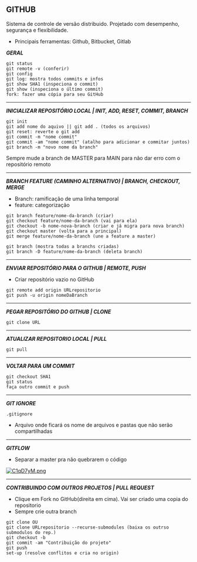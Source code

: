 ## GITHUB

Sistema de controle de versão distribuido. Projetado com desempenho, segurança e flexibilidade.

- Principais ferramentas: Github, Bitbucket, Gitlab

***GERAL***
```
git status
git remote -v (conferir)
git config
git log: mostra todos commits e infos
git show SHA1 (inspeciona o commit)
git show (inspeciona o último commit)
fork: fazer uma cópia para seu GitHub
```

---
***INICIALIZAR REPOSITÓRIO LOCAL | INIT, ADD, RESET, COMMIT, BRANCH***
```
git init
git add nome do aquivo || git add . (todos os arquivos)
git reset: reverte o git add
git commit -m "nome commit"
git commit -am "nome commit" (atalho para adicionar e commitar juntos)
git branch -m "novo nome da branch"
```
Sempre mude a branch de MASTER para MAIN para não dar erro com o repositório remoto

---
***BRANCH FEATURE (CAMINHO ALTERNATIVO) | BRANCH, CHECKOUT, MERGE***

- Branch: ramificação de uma linha temporal
- feature: categorização
```
git branch feature/nome-da-branch (criar)
git checkout feature/nome-da-branch (vai para ela)
git checkout -b nome-nova-branch (criar e já migra para nova branch)
git checkout master (volta para a principal)
git merge feature/nome-da-branch (une a feature a master)

git branch (mostra todas a branchs criadas)
git branch -D feature/nome-da-branch (deleta branch)
```

---
***ENVIAR REPOSITÓRIO PARA O GITHUB | REMOTE, PUSH***

- Criar repositório vazio no GitHub
```
git remote add origin URLrepositorio
git push -u origin nomeDaBranch
```

---
***PEGAR REPOSITÓRIO DO GITHUB | CLONE***
```
git clone URL
```

---
***ATUALIZAR REPOSITORIO LOCAL | PULL***
```
git pull 
```

---
***VOLTAR PARA UM COMMIT***
```
git checkout SHA1 
git status
faça outro commit e push
```

---
***GIT IGNORE***
```
.gitignore 
```
- Arquivo onde ficará os nome de arquivos e pastas que não serão compartilhadas


---
***GITFLOW***

- Separar a master pra não quebrarem o código

[![C1qD7yM.png](https://i.imgur.com/C1qD7yM.png)](https://imgur.com/C1qD7yM)

---
***CONTRIBUINDO COM OUTROS PROJETOS | PULL REQUEST***

- Clique em Fork no GitHub(direita em cima). Vai ser criado uma copia do repositorio
- Sempre crie outra branch
```
git clone OU
git clone URLrepositorio --recurse-submodules (baixa os outrso submodulos do rep.)
git checkout -b 
git commit -am "Contribuição do projeto"
git push
set-up (resolve conflitos e cria no origin)
```